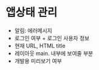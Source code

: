 # 앱상태 관리

* 알림: 에러메시지
* 로그인 여부 + 로그인 사용자 정보
* 현재 URL, HTML title
* 레이아웃 main. 내부에 보여줄 부분
* 개발용 미리보기 여부
